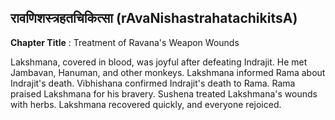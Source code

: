 ## रावणिशस्त्रहतचिकित्सा (rAvaNishastrahatachikitsA)
**Chapter Title** : Treatment of Ravana's Weapon Wounds

Lakshmana, covered in blood, was joyful after defeating Indrajit. He met Jambavan, Hanuman, and other monkeys. Lakshmana informed Rama about Indrajit's death. Vibhishana confirmed Indrajit's death to Rama. Rama praised Lakshmana for his bravery. Sushena treated Lakshmana's wounds with herbs. Lakshmana recovered quickly, and everyone rejoiced.